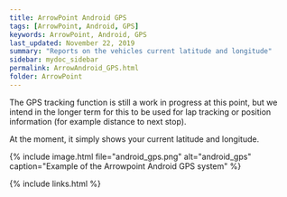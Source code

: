 ```yaml
---
title: ArrowPoint Android GPS
tags: [ArrowPoint, Android, GPS]
keywords: ArrowPoint, Android, GPS
last_updated: November 22, 2019
summary: "Reports on the vehicles current latitude and longitude"
sidebar: mydoc_sidebar
permalink: ArrowAndroid_GPS.html
folder: ArrowPoint
---
```


The GPS tracking function is still a work in progress at this point, but we intend in the longer term for this to be used for lap tracking or position information (for example distance to next stop).

At the moment, it simply shows your current latitude and longitude.

{% include image.html file="android_gps.png" alt="android_gps" caption="Example of the Arrowpoint Android GPS system" %}

{% include links.html %}